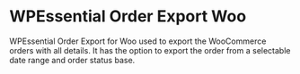 # WPEssential Order Export Woo
WPEssential Order Export for Woo used to export the WooCommerce orders with all details. It has the option to export the order from a selectable date range and order status base.
